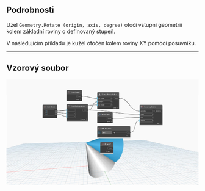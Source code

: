 <!--- Autodesk.DesignScript.Geometry.Geometry.Rotate(geometry, origin, axis, degrees) --->
<!--- Z62AE2MAWASIXXZ7HW3OJ37OGY24A3M2KOTCHO7DR52NRIL2JQCA --->
## Podrobnosti
Uzel `Geometry.Rotate (origin, axis, degree)` otočí vstupní geometrii kolem základní roviny o definovaný stupeň.

V následujícím příkladu je kužel otočen kolem roviny XY pomocí posuvníku.

___
## Vzorový soubor

![Geometry.Rotate(origin, axis, degrees)](./Z62AE2MAWASIXXZ7HW3OJ37OGY24A3M2KOTCHO7DR52NRIL2JQCA_img.jpg)
